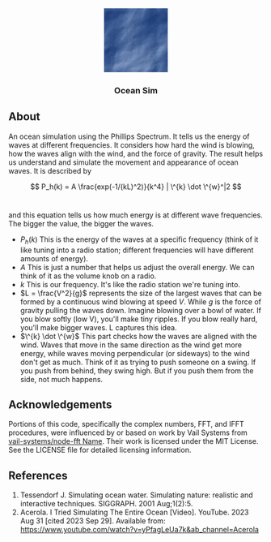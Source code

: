 <div align="center">
  <a href="https://github.com/PaperMonoid/OceanSim">
	<img src="images/ocean-sim.gif"/>
  </a>
  <h3 align="center">Ocean Sim</h3>
</div>

## About

An ocean simulation using the Phillips Spectrum. It tells us the energy of waves at different frequencies. It considers how hard the wind is blowing, how the waves align with the wind, and the force of gravity. The result helps us understand and simulate the movement and appearance of ocean waves. It is described by

$$ P_h(k) = A \frac{exp(-1/(kL)^2)}{k^4} | \^{k} \dot \^{w}^|2 $$
<br/>

and this equation tells us how much energy is at different wave frequencies. The bigger the value, the bigger the waves.

+ $P_h(k)$ This is the energy of the waves at a specific frequency (think of it like tuning into a radio station; different frequencies will have different amounts of energy).
+ $A$ This is just a number that helps us adjust the overall energy. We can think of it as the volume knob on a radio.
+ $k$ This is our frequency. It's like the radio station we're tuning into.
+ $L = \frac{V^2}{g}$ represents the size of the largest waves that can be formed by a continuous wind blowing at speed $V$. While $g$ is the force of gravity pulling the waves down. Imagine blowing over a bowl of water. If you blow softly (low V), you'll make tiny ripples. If you blow really hard, you'll make bigger waves. L captures this idea.
+ $\^{k} \dot \^{w}$ This part checks how the waves are aligned with the wind. Waves that move in the same direction as the wind get more energy, while waves moving perpendicular (or sideways) to the wind don't get as much. Think of it as trying to push someone on a swing. If you push from behind, they swing high. But if you push them from the side, not much happens.

## Acknowledgements
Portions of this code, specifically the complex numbers, FFT, and IFFT procedures, were influenced by or based on work by Vail Systems from [vail-systems/node-fft Name](https://github.com/vail-systems/node-fft). Their work is licensed under the MIT License. See the LICENSE file for detailed licensing information.

## References
1. Tessendorf J. Simulating ocean water. Simulating nature: realistic and interactive techniques. SIGGRAPH. 2001 Aug;1(2):5.
2. Acerola. I Tried Simulating The Entire Ocean [Video]. YouTube. 2023 Aug 31 [cited 2023 Sep 29]. Available from: https://www.youtube.com/watch?v=yPfagLeUa7k&ab_channel=Acerola
